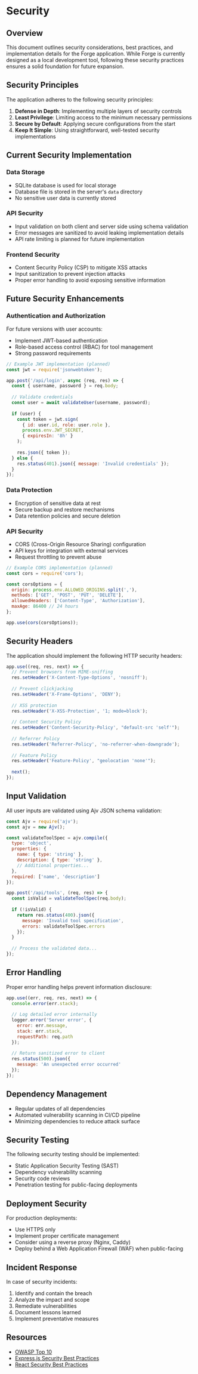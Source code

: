 # Security

## Overview

This document outlines security considerations, best practices, and implementation details for the Forge application. While Forge is currently designed as a local development tool, following these security practices ensures a solid foundation for future expansion.

## Security Principles

The application adheres to the following security principles:

1. **Defense in Depth**: Implementing multiple layers of security controls
2. **Least Privilege**: Limiting access to the minimum necessary permissions
3. **Secure by Default**: Applying secure configurations from the start
4. **Keep It Simple**: Using straightforward, well-tested security implementations

## Current Security Implementation

### Data Storage

- SQLite database is used for local storage
- Database file is stored in the server's `data` directory
- No sensitive user data is currently stored

### API Security

- Input validation on both client and server side using schema validation
- Error messages are sanitized to avoid leaking implementation details
- API rate limiting is planned for future implementation

### Frontend Security

- Content Security Policy (CSP) to mitigate XSS attacks
- Input sanitization to prevent injection attacks
- Proper error handling to avoid exposing sensitive information

## Future Security Enhancements

### Authentication and Authorization

For future versions with user accounts:

- Implement JWT-based authentication
- Role-based access control (RBAC) for tool management
- Strong password requirements

```javascript
// Example JWT implementation (planned)
const jwt = require('jsonwebtoken');

app.post('/api/login', async (req, res) => {
  const { username, password } = req.body;
  
  // Validate credentials
  const user = await validateUser(username, password);
  
  if (user) {
    const token = jwt.sign(
      { id: user.id, role: user.role },
      process.env.JWT_SECRET,
      { expiresIn: '8h' }
    );
    
    res.json({ token });
  } else {
    res.status(401).json({ message: 'Invalid credentials' });
  }
});
```

### Data Protection

- Encryption of sensitive data at rest
- Secure backup and restore mechanisms
- Data retention policies and secure deletion

### API Security

- CORS (Cross-Origin Resource Sharing) configuration
- API keys for integration with external services
- Request throttling to prevent abuse

```javascript
// Example CORS implementation (planned)
const cors = require('cors');

const corsOptions = {
  origin: process.env.ALLOWED_ORIGINS.split(','),
  methods: ['GET', 'POST', 'PUT', 'DELETE'],
  allowedHeaders: ['Content-Type', 'Authorization'],
  maxAge: 86400 // 24 hours
};

app.use(cors(corsOptions));
```

## Security Headers

The application should implement the following HTTP security headers:

```javascript
app.use((req, res, next) => {
  // Prevent browsers from MIME-sniffing
  res.setHeader('X-Content-Type-Options', 'nosniff');
  
  // Prevent clickjacking
  res.setHeader('X-Frame-Options', 'DENY');
  
  // XSS protection
  res.setHeader('X-XSS-Protection', '1; mode=block');
  
  // Content Security Policy
  res.setHeader('Content-Security-Policy', "default-src 'self'");
  
  // Referrer Policy
  res.setHeader('Referrer-Policy', 'no-referrer-when-downgrade');
  
  // Feature Policy
  res.setHeader('Feature-Policy', "geolocation 'none'");
  
  next();
});
```

## Input Validation

All user inputs are validated using Ajv JSON schema validation:

```javascript
const Ajv = require('ajv');
const ajv = new Ajv();

const validateToolSpec = ajv.compile({
  type: 'object',
  properties: {
    name: { type: 'string' },
    description: { type: 'string' },
    // Additional properties...
  },
  required: ['name', 'description']
});

app.post('/api/tools', (req, res) => {
  const isValid = validateToolSpec(req.body);
  
  if (!isValid) {
    return res.status(400).json({ 
      message: 'Invalid tool specification', 
      errors: validateToolSpec.errors 
    });
  }
  
  // Process the validated data...
});
```

## Error Handling

Proper error handling helps prevent information disclosure:

```javascript
app.use((err, req, res, next) => {
  console.error(err.stack);
  
  // Log detailed error internally
  logger.error('Server error', {
    error: err.message,
    stack: err.stack,
    requestPath: req.path
  });
  
  // Return sanitized error to client
  res.status(500).json({
    message: 'An unexpected error occurred'
  });
});
```

## Dependency Management

- Regular updates of all dependencies
- Automated vulnerability scanning in CI/CD pipeline
- Minimizing dependencies to reduce attack surface

## Security Testing

The following security testing should be implemented:

- Static Application Security Testing (SAST)
- Dependency vulnerability scanning
- Security code reviews
- Penetration testing for public-facing deployments

## Deployment Security

For production deployments:

- Use HTTPS only
- Implement proper certificate management
- Consider using a reverse proxy (Nginx, Caddy)
- Deploy behind a Web Application Firewall (WAF) when public-facing

## Incident Response

In case of security incidents:

1. Identify and contain the breach
2. Analyze the impact and scope
3. Remediate vulnerabilities
4. Document lessons learned
5. Implement preventative measures

## Resources

- [OWASP Top 10](https://owasp.org/www-project-top-ten/)
- [Express.js Security Best Practices](https://expressjs.com/en/advanced/best-practice-security.html)
- [React Security Best Practices](https://reactjs.org/docs/security.html)
